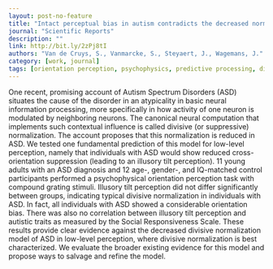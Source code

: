 ```yaml
---
layout: post-no-feature
title: "Intact perceptual bias in autism contradicts the decreased normalization model"
journal: "Scientific Reports"
description: ""
link: http://bit.ly/2zPj8tI
authors: "Van de Cruys, S., Vanmarcke, S., Steyaert, J., Wagemans, J."
category: [work, journal]
tags: [orientation perception, psychophysics, predictive processing, divisive normalization, autism]
---
```


One recent, promising account of Autism Spectrum Disorders (ASD) situates the cause of the disorder in an atypicality in basic neural information processing, more specifically in how activity of one neuron is modulated by neighboring neurons. The canonical neural computation that implements such contextual influence is called divisive (or suppressive) normalization. The account proposes that this normalization is reduced in ASD. We tested one fundamental prediction of this model for low-level perception, namely that individuals with ASD would show reduced cross-orientation suppression (leading to an illusory tilt perception). 11 young adults with an ASD diagnosis and 12 age-, gender-, and IQ-matched control participants performed a psychophysical orientation perception task with compound grating stimuli. Illusory tilt perception did not differ significantly between groups, indicating typical divisive normalization in individuals with ASD. In fact, all individuals with ASD showed a considerable orientation bias. There was also no correlation between illusory tilt perception and autistic traits as measured by the Social Responsiveness Scale. These results provide clear evidence against the decreased divisive normalization model of ASD in low-level perception, where divisive normalization is best characterized. We evaluate the broader existing evidence for this model and propose ways to salvage and refine the model.
